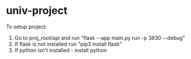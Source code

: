 # univ-project
To setup project:
1. Go to proj_root/api and run "flask --app main.py run -p 3830 --debug"
2. If flask is not installed run "pip3 install flask"
3. If python isn't installed - install python

